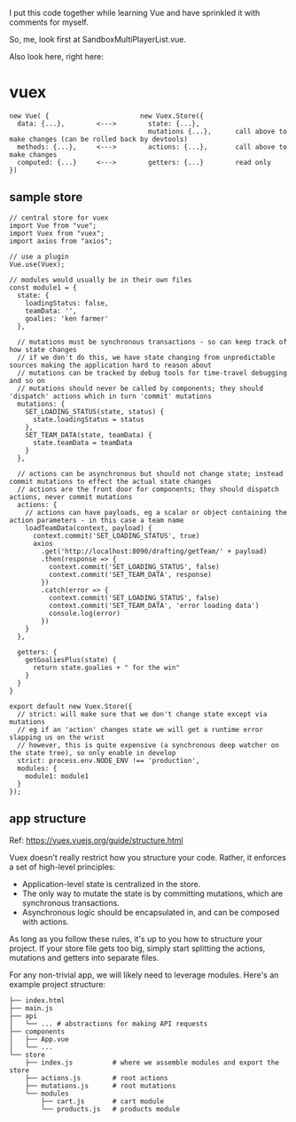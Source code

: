 I put this code together while learning Vue and have sprinkled it with comments for myself.

So, me, look first at SandboxMultiPlayerList.vue.

Also look here, right here: 

# vuex

```
new Vue( {                       new Vuex.Store({
  data: {...},        <--->        state: {...},
                                   mutations {...},      call above to make changes (can be rolled back by devtools)
  methods: {...},     <--->        actions: {...},       call above to make changes      
  computed: {...}     <--->        getters: {...}        read only 
})
```

## sample store

```ecmascript 6
// central store for vuex
import Vue from "vue";
import Vuex from "vuex";
import axios from "axios";

// use a plugin
Vue.use(Vuex);

// modules would usually be in their own files
const module1 = {
  state: {
    loadingStatus: false,
    teamData: '',
    goalies: 'ken farmer'
  },

  // mutations must be synchronous transactions - so can keep track of how state changes
  // if we don't do this, we have state changing from unpredictable sources making the application hard to reason about
  // mutations can be tracked by debug tools for time-travel debugging and so on
  // mutations should never be called by components; they should 'dispatch' actions which in turn 'commit' mutations
  mutations: {
    SET_LOADING_STATUS(state, status) {
      state.loadingStatus = status
    },
    SET_TEAM_DATA(state, teamData) {
      state.teamData = teamData
    }
  },

  // actions can be asynchronous but should not change state; instead commit mutations to effect the actual state changes
  // actions are the front door for components; they should dispatch actions, never commit mutations
  actions: {
    // actions can have payloads, eg a scalar or object containing the action parameters - in this case a team name
    loadTeamData(context, payload) {
      context.commit('SET_LOADING_STATUS', true)
      axios
        .get('http://localhost:8090/drafting/getTeam/' + payload)
        .then(response => {
          context.commit('SET_LOADING_STATUS', false)
          context.commit('SET_TEAM_DATA', response)
        })
        .catch(error => {
          context.commit('SET_LOADING_STATUS', false)
          context.commit('SET_TEAM_DATA', 'error loading data')
          console.log(error)
        })
    }
  },

  getters: {
    getGoaliesPlus(state) {
      return state.goalies + " for the win"
    }
  }
}

export default new Vuex.Store({
  // strict: will make sure that we don't change state except via mutations
  // eg if an 'action' changes state we will get a runtime error slapping us on the wrist
  // however, this is quite expensive (a synchronous deep watcher on the state tree), so only enable in develop
  strict: process.env.NODE_ENV !== 'production',
  modules: {
    module1: module1
  }
});
```

## app structure
Ref: https://vuex.vuejs.org/guide/structure.html

Vuex doesn't really restrict how you structure your code. Rather, it enforces a set of high-level principles:

* Application-level state is centralized in the store.
* The only way to mutate the state is by committing mutations, which are synchronous transactions.
* Asynchronous logic should be encapsulated in, and can be composed with actions.

As long as you follow these rules, it's up to you how to structure your project. If your store file gets too big, simply start splitting the actions, mutations and getters into separate files.

For any non-trivial app, we will likely need to leverage modules. Here's an example project structure:

```
├── index.html
├── main.js
├── api
│   └── ... # abstractions for making API requests
├── components
│   ├── App.vue
│   └── ...
└── store
    ├── index.js          # where we assemble modules and export the store
    ├── actions.js        # root actions
    ├── mutations.js      # root mutations
    └── modules
        ├── cart.js       # cart module
        └── products.js   # products module
```
